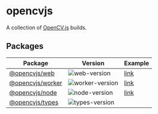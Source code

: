 # opencvjs

A collection of [OpenCV.js](https://docs.opencv.org/4.x/d5/d10/tutorial_js_root.html) builds.

## Packages

| Package              | Version             | Example                     |
| -------------------- | ------------------- | --------------------------- |
| [@opencvjs/web][]    | ![web-version][]    | [link][example-web-vite]    |
| [@opencvjs/worker][] | ![worker-version][] | [link][example-worker-vite] |
| [@opencvjs/node][]   | ![node-version][]   | [link][example-node]        |
| [@opencvjs/types][]  | ![types-version][]  |                             |

<!-- Links -->

[@opencvjs/web]: https://github.com/ocavue/opencvjs/tree/master/packages/web
[@opencvjs/worker]: https://github.com/ocavue/opencvjs/tree/master/packages/worker
[@opencvjs/node]: https://github.com/ocavue/opencvjs/tree/master/packages/node
[@opencvjs/types]: https://github.com/ocavue/opencvjs/tree/master/packages/types
[web-version]: https://img.shields.io/npm/v/@opencvjs/web
[worker-version]: https://img.shields.io/npm/v/@opencvjs/worker
[node-version]: https://img.shields.io/npm/v/@opencvjs/node
[types-version]: https://img.shields.io/npm/v/@opencvjs/types
[example-web-vite]: https://github.com/ocavue/opencvjs/tree/master/examples/web-vite
[example-worker-vite]: https://github.com/ocavue/opencvjs/tree/master/examples/worker-vite
[example-node]: https://github.com/ocavue/opencvjs/tree/master/examples/node
